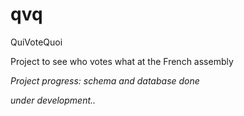# qvq

QuiVoteQuoi

Project to see who votes what at the French assembly

*Project progress: schema and database done*



*under development..* 
